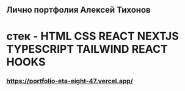 ## Лично портфолия Алексей Тихонов  
# стек - HTML CSS REACT NEXTJS TYPESCRIPT TAILWIND REACT HOOKS  
### https://portfolio-eta-eight-47.vercel.app/